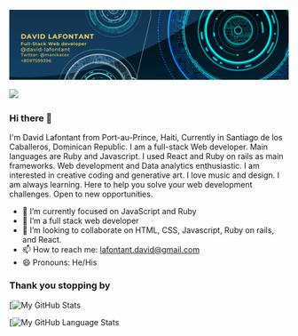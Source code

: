 
![Banner](banner.png)



![](https://komarev.com/ghpvc/?username=david-lafontant&label=PROFILE+VIEWS)
### Hi there 👋
I'm David Lafontant from Port-au-Prince, Haiti, Currently in Santiago de los Caballeros, Dominican Republic.  I am a full-stack Web developer. Main languages are Ruby and Javascript. I used React and Ruby on rails as main frameworks. Web development and Data analytics enthusiastic. I am interested in creative coding and generative art. I love music and design. I am always learning. Here to help you solve your web development challenges. Open to new opportunities. 

- 🔭 I’m currently focused on JavaScript and Ruby
- 🌱 I’m a full stack web developer
- 👯 I’m looking to collaborate on HTML, CSS, Javascript, Ruby on rails, and React.
- 📫 How to reach me: [lafontant.david@gmail.com](mailto:lafontant.david@gmail.com)
- 😄 Pronouns: He/His

### Thank you stopping by

[![My GitHub Stats](https://github-readme-stats.vercel.app/api/?username=david-lafontant&count_private=false&theme=tokyonight&showicons=true)



[![My GitHub Language Stats](https://github-readme-stats.vercel.app/api/top-langs/?username=david-lafontant&langs_count=5&theme=tokyonight)

